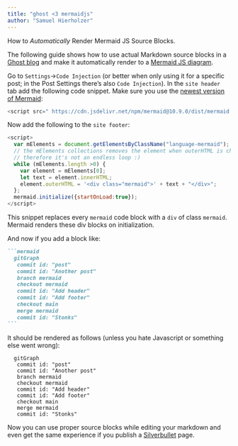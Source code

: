 ```yaml
---
title: "ghost <3 mermaidjs"
author: "Samuel Hierholzer"
---
```

How to *Automatically* Render Mermaid JS Source Blocks.

The following guide shows how to use actual Markdown source blocks in a [Ghost blog](https://ghost.org/) and make it automatically render to a [Mermaid JS diagram](https://mermaid.js.org/).

Go to `Settings`->`Code Injection` (or better when only using it for a specific post; in the Post Settings there’s also `Code Injection`).
In the `site header` tab add the following code snippet. Make sure you use the [newest version of Mermaid](https://github.com/mermaid-js/mermaid/releases):

```javascript
<script src=" https://cdn.jsdelivr.net/npm/mermaid@10.9.0/dist/mermaid.min.js "></script>
```

Now add the following to the `site footer`:

```javascript
<script>
  var mElements = document.getElementsByClassName("language-mermaid");
  // the mElements collections removes the element when outerHTML is changed
  // therefore it's not an endless loop :)
  while (mElements.length >0) {
    var element = mElements[0];
    let text = element.innerHTML;
    element.outerHTML = '<div class="mermaid">' + text + "</div>";
  };
  mermaid.initialize({startOnLoad:true});
</script>
```

This snippet replaces every `mermaid` code block with a `div` of class `mermaid`. Mermaid renders these div blocks on initialization.

And now if you add a block like:
````markdown
```mermaid
  gitGraph
   commit id: "post"
   commit id: "Another post"
   branch mermaid
   checkout mermaid
   commit id: "Add header"
   commit id: "Add footer"
   checkout main
   merge mermaid
   commit id: "Stonks"
```
````

It should be rendered as follows (unless you hate Javascript or something else went wrong):

```mermaid!
  gitGraph
   commit id: "post"
   commit id: "Another post"
   branch mermaid
   checkout mermaid
   commit id: "Add header"
   commit id: "Add footer"
   checkout main
   merge mermaid
   commit id: "Stonks"
```

Now you can use proper source blocks while editing your markdown and even get the same experience if you publish a [Silverbullet](https://silverbullet.md/) page.
